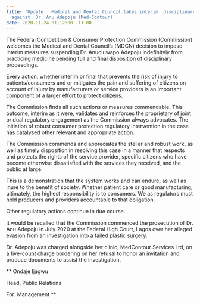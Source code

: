 ```yaml
---
title: 'Update:  Medical and Dental Council takes interim  disciplinary action action
  against  Dr. Anu Adepoju (Med-Contour)'
date: 2020-11-24 01:12:00 -11:00
---
```


The Federal Competition & Consumer Protection Commission (Commission) welcomes the Medical and Dental Council’s (MDCN) decision to impose interim measures suspending Dr. Anuoluwapo Adepoju indefinitely from practicing medicine pending full and final disposition of disciplinary proceedings. 


Every action, whether interim or final that prevents the risk of injury to patients/consumers and or mitigates the pain and suffering of citizens on account of injury by manufacturers or service providers is an important component of a larger effort to protect citizens. 


The Commission finds all such actions or measures commendable. This outcome, interim as it were, validates and reinforces the proprietary of joint or dual regulatory engagement as the Commission always advocates. The initiation of robust consumer protection regulatory intervention in the case has catalysed other relevant and appropriate action. 


The Commission commends and appreciates the stellar and robust work, as well as timely disposition in resolving this case in a manner that respects and protects the rights of the service provider, specific citizens who have become otherwise dissatisfied with the services they received, and the public at large.


This is a demonstration that the system works and can endure, as well as inure to the benefit of society.  Whether patient care or good manufacturing, ultimately, the highest responsibility is to consumers. We as regulators must hold producers and providers accountable to that obligation.


Other regulatory actions continue in due course.


It would be recalled that the Commission commenced the prosecution of Dr. Anu Adepoju in July 2020 at the Federal High Court, Lagos over her alleged evasion from an investigation into a failed plastic surgery.


Dr. Adepoju was charged  alongside her clinic, MedContour Services Ltd, on a five-count charge bordering on her refusal to honor an invitation and produce documents to assist the investigation. 



**
Ondaje Ijagwu

Head, Public Relations 

For: Management 
**